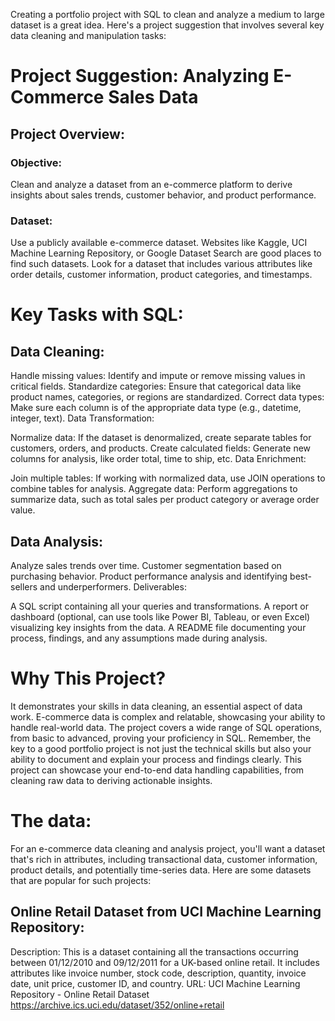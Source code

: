 Creating a portfolio project with SQL to clean and analyze a medium to large dataset is a great idea. Here's a project suggestion that involves several key data cleaning and manipulation tasks:

# Project Suggestion: Analyzing E-Commerce Sales Data
## Project Overview:

### Objective: 
Clean and analyze a dataset from an e-commerce platform to derive insights about sales trends, customer behavior, and product performance.

### Dataset: 
Use a publicly available e-commerce dataset. Websites like Kaggle, UCI Machine Learning Repository, or Google Dataset Search are good places to find such datasets. Look for a dataset that includes various attributes like order details, customer information, product categories, and timestamps.

# Key Tasks with SQL:

## Data Cleaning:

Handle missing values: Identify and impute or remove missing values in critical fields.
Standardize categories: Ensure that categorical data like product names, categories, or regions are standardized.
Correct data types: Make sure each column is of the appropriate data type (e.g., datetime, integer, text).
Data Transformation:

Normalize data: If the dataset is denormalized, create separate tables for customers, orders, and products.
Create calculated fields: Generate new columns for analysis, like order total, time to ship, etc.
Data Enrichment:

Join multiple tables: If working with normalized data, use JOIN operations to combine tables for analysis.
Aggregate data: Perform aggregations to summarize data, such as total sales per product category or average order value.

## Data Analysis:

Analyze sales trends over time.
Customer segmentation based on purchasing behavior.
Product performance analysis and identifying best-sellers and underperformers.
Deliverables:

A SQL script containing all your queries and transformations.
A report or dashboard (optional, can use tools like Power BI, Tableau, or even Excel) visualizing key insights from the data.
A README file documenting your process, findings, and any assumptions made during analysis.

# Why This Project?

It demonstrates your skills in data cleaning, an essential aspect of data work.
E-commerce data is complex and relatable, showcasing your ability to handle real-world data.
The project covers a wide range of SQL operations, from basic to advanced, proving your proficiency in SQL.
Remember, the key to a good portfolio project is not just the technical skills but also your ability to document and explain your process and findings clearly. This project can showcase your end-to-end data handling capabilities, from cleaning raw data to deriving actionable insights.

# The data:
For an e-commerce data cleaning and analysis project, you'll want a dataset that's rich in attributes, including transactional data, customer information, product details, and potentially time-series data. Here are some datasets that are popular for such projects:

## Online Retail Dataset from UCI Machine Learning Repository:

Description: This is a dataset containing all the transactions occurring between 01/12/2010 and 09/12/2011 for a UK-based online retail. It includes attributes like invoice number, stock code, description, quantity, invoice date, unit price, customer ID, and country.
URL: UCI Machine Learning Repository - Online Retail Dataset
https://archive.ics.uci.edu/dataset/352/online+retail



